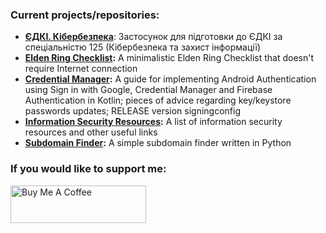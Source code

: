 ### Current projects/repositories:
- **[ЄДКІ. Кібербезпека](https://github.com/ArchExalt/EDKI.Kiberbezpeka)**: Застосунок для підготовки до ЄДКІ за спеціальністю 125 (Кібербезпека та захист інформації)
- **[Elden Ring Checklist](https://github.com/ArchExalt/EldenRingChecklist):** A minimalistic Elden Ring Checklist that doesn't require Internet connection
- **[Credential Manager](https://github.com/ArchExalt/CredentialManager):** A guide for implementing Android Authentication using Sign in with Google, Credential Manager and Firebase Authentication in Kotlin; pieces of advice regarding key/keystore passwords updates; RELEASE version signingconfig
- **[Information Security Resources](https://github.com/ArchExalt/InfoSecResources):** A list of information security resources and other useful links
- **[Subdomain Finder](https://github.com/ArchExalt/SubdomainFinder):** A simple subdomain finder written in Python

### If you would like to support me:

<a href="https://www.buymeacoffee.com/archexalt" target="_blank"><img src="https://cdn.buymeacoffee.com/buttons/v2/arial-red.png" alt="Buy Me A Coffee" style="height: 60px !important;width: 217px !important;" ></a>
